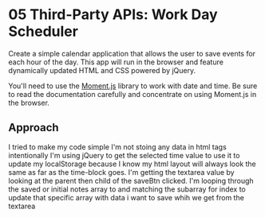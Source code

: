 # 05 Third-Party APIs: Work Day Scheduler

Create a simple calendar application that allows the user to save events for each hour of the day. This app will run in the browser and feature dynamically updated HTML and CSS powered by jQuery.

You'll need to use the [Moment.js](https://momentjs.com/) library to work with date and time. Be sure to read the documentation carefully and concentrate on using Moment.js in the browser.

## Approach
I tried to make my code simple
I'm not stoing any data in html tags intentionally
I'm using jQuery to get the selected time value to use it to update my localStorage because I know my html layout will always look the same as far as the time-block goes.
I'm getting the textarea value by looking at the parent then child of the saveBtn clicked.
I'm looping through the saved or initial notes array to and matching the subarray for index to update that specific array with data i want to save whih we get from the textarea